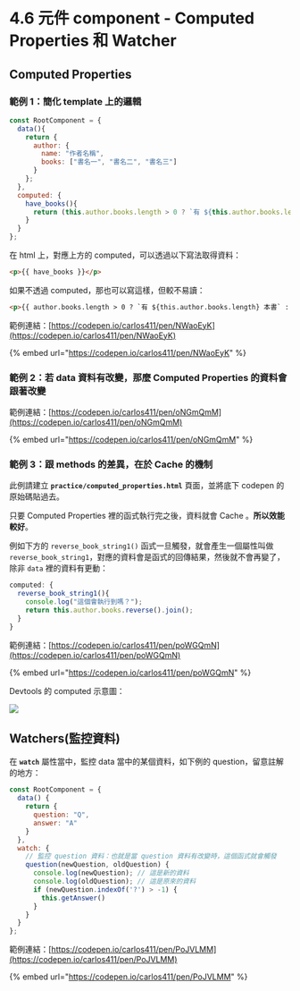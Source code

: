 # 4.6 元件 component - Computed Properties 和 Watcher

## Computed Properties



### 範例 1：簡化 template 上的邏輯

```javascript
const RootComponent = {
  data(){
    return {
      author: {
        name: "作者名稱",
        books: ["書名一", "書名二", "書名三"]
      }
    };
  },
  computed: {
    have_books(){
      return (this.author.books.length > 0 ? `有 ${this.author.books.length} 本書` : "沒有書");
    }
  }
};
```

在 html 上，對應上方的 computed，可以透過以下寫法取得資料：

```html
<p>{{ have_books }}</p>
```

如果不透過 computed，那也可以寫這樣，但較不易讀：

```html
<p>{{ author.books.length > 0 ? `有 ${this.author.books.length} 本書` : "沒有書" }}</p>
```



範例連結：[https://codepen.io/carlos411/pen/NWaoEyK](https://codepen.io/carlos411/pen/NWaoEyK)

{% embed url="https://codepen.io/carlos411/pen/NWaoEyK" %}



### 範例 2：若 data 資料有改變，那麼 Computed Properties 的資料會跟著改變



範例連結：[https://codepen.io/carlos411/pen/oNGmQmM](https://codepen.io/carlos411/pen/oNGmQmM)

{% embed url="https://codepen.io/carlos411/pen/oNGmQmM" %}



### 範例 3：跟 methods 的差異，在於 Cache 的機制

此例請建立 **`practice/computed_properties.html`** 頁面，並將底下 codepen 的原始碼貼過去。



只要 Computed Properties 裡的函式執行完之後，資料就會 Cache 。**所以效能較好**。

例如下方的 `reverse_book_string1()` 函式一旦觸發，就會產生一個屬性叫做 `reverse_book_string1`，對應的資料會是函式的回傳結果，然後就不會再變了，除非 `data` 裡的資料有更動：

```javascript
computed: {
  reverse_book_string1(){
    console.log("這個會執行到嗎？");
    return this.author.books.reverse().join();
  }
}
```



範例連結：[https://codepen.io/carlos411/pen/poWGQmN](https://codepen.io/carlos411/pen/poWGQmN)

{% embed url="https://codepen.io/carlos411/pen/poWGQmN" %}

Devtools 的 computed 示意圖：

![](../.gitbook/assets/computed\_properties\_reverse.png)



## Watchers(監控資料)

在 **`watch`** 屬性當中，監控 data 當中的某個資料，如下例的 question，留意註解的地方：

```javascript
const RootComponent = {
  data() {
    return {
      question: "Q",
      answer: "A"
    }
  },
  watch: {
    // 監控 question 資料：也就是當 question 資料有改變時，這個函式就會觸發
    question(newQuestion, oldQuestion) {
      console.log(newQuestion); // 這是新的資料
      console.log(oldQuestion); // 這是原來的資料
      if (newQuestion.indexOf('?') > -1) {
        this.getAnswer()
      }
    }
  }
};
```



範例連結：[https://codepen.io/carlos411/pen/PoJVLMM](https://codepen.io/carlos411/pen/PoJVLMM)

{% embed url="https://codepen.io/carlos411/pen/PoJVLMM" %}



